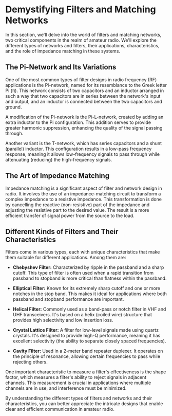 # Demystifying Filters and Matching Networks

In this section, we'll delve into the world of filters and matching networks, two critical components in the realm of amateur radio. We'll explore the different types of networks and filters, their applications, characteristics, and the role of impedance matching in these systems.

## The Pi-Network and Its Variations

One of the most common types of filter designs in radio frequency (RF) applications is the Pi-network, named for its resemblance to the Greek letter Pi (π). This network consists of two capacitors and an inductor arranged in such a way that two capacitors are in series between the network's input and output, and an inductor is connected between the two capacitors and ground. 

A modification of the Pi-network is the Pi-L-network, created by adding an extra inductor to the Pi configuration. This addition serves to provide greater harmonic suppression, enhancing the quality of the signal passing through.

Another variant is the T-network, which has series capacitors and a shunt (parallel) inductor. This configuration results in a low-pass frequency response, meaning it allows low-frequency signals to pass through while attenuating (reducing) the high-frequency signals.

## The Art of Impedance Matching

Impedance matching is a significant aspect of filter and network design in radio. It involves the use of an impedance-matching circuit to transform a complex impedance to a resistive impedance. This transformation is done by cancelling the reactive (non-resistive) part of the impedance and adjusting the resistive part to the desired value. The result is a more efficient transfer of signal power from the source to the load.

## Different Kinds of Filters and Their Characteristics

Filters come in various types, each with unique characteristics that make them suitable for different applications. Among them are:

- **Chebyshev Filter:** Characterized by ripple in the passband and a sharp cutoff. This type of filter is often used when a rapid transition from passband to stopband is more critical than flatness within the passband.

- **Elliptical Filter:** Known for its extremely sharp cutoff and one or more notches in the stop band. This makes it ideal for applications where both passband and stopband performance are important.

- **Helical Filter:** Commonly used as a band-pass or notch filter in VHF and UHF transceivers. It's based on a helix (coiled wire) structure that provides high selectivity and low insertion loss.

- **Crystal Lattice Filter:** A filter for low-level signals made using quartz crystals. It's designed to provide high-Q performance, meaning it has excellent selectivity (the ability to separate closely spaced frequencies).

- **Cavity Filter:** Used in a 2-meter band repeater duplexer. It operates on the principle of resonance, allowing certain frequencies to pass while rejecting others.

One important characteristic to measure a filter's effectiveness is the shape factor, which measures a filter's ability to reject signals in adjacent channels. This measurement is crucial in applications where multiple channels are in use, and interference must be minimized. 

By understanding the different types of filters and networks and their characteristics, you can better appreciate the intricate designs that enable clear and efficient communication in amateur radio.
